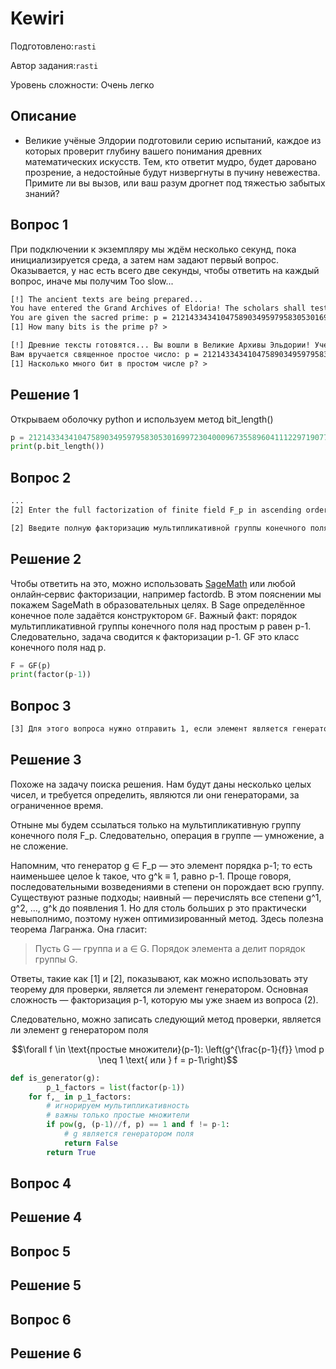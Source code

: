 # Kewiri

Подготовлено:`rasti`

Автор задания:`rasti`

Уровень сложности: Очень легко

## Описание 
- Великие учёные Элдории подготовили серию испытаний, каждое из которых проверит глубину вашего понимания древних математических искусств. Тем, кто ответит мудро, будет даровано прозрение, а недостойные будут низвергнуты в пучину невежества. Примите ли вы вызов, или ваш разум дрогнет под тяжестью забытых знаний?

## Вопрос 1

При подключении к экземпляру мы ждём несколько секунд, пока инициализируется среда, а затем нам задают первый вопрос. Оказывается, у нас есть всего две секунды, чтобы ответить на каждый вопрос, иначе мы получим Too slow...


```txt
[!] The ancient texts are being prepared...
You have entered the Grand Archives of Eldoria! The scholars shall test your wisdom. Answer their questions to prove your worth and claim the hidden knowledge.
You are given the sacred prime: p = 21214334341047589034959795830530169972304000967355896041112297190770972306665257150126981587914335537556050020788061
[1] How many bits is the prime p? >
```

```txt
[!] Древние тексты готовятся... Вы вошли в Великие Архивы Эльдории! Ученые будут испытывать вашу мудрость. Ответьте на их вопросы, чтобы доказать свою ценность и получить скрытое знание.
Вам вручается священное простое число: p = 21214334341047589034959795830530169972304000967355896041112297190770972306665257150126981587914335537556050020788061
[1] Насколько много бит в простом числе p? >
```

## Решение 1 

Открываем оболочку python и используем метод bit_length()
```python
p = 21214334341047589034959795830530169972304000967355896041112297190770972306665257150126981587914335537556050020788061
print(p.bit_length())
```

## Вопрос 2

```txt
...
[2] Enter the full factorization of finite field F_p in ascending order of factors (format: p0,e0_p1,e1_ ..., where pi are the distinct factors and ei the multiplicities of each factor) 
```
```txt
[2] Введите полную факторизацию мультипликативной группы конечного поля F_p в порядке возрастания множителей (формат: p0,e0_p1,e1_ ..., где pi — различные простые множители, а ei — кратности каждого множителя) >
```


## Решение 2

Чтобы ответить на это, можно использовать [SageMath](https://doc.sagemath.org/html/ru/tutorial/index.html) или любой онлайн‑сервис факторизации, например factordb. В этом пояснении мы покажем SageMath в образовательных целях. В Sage определённое конечное поле задаётся конструктором `GF`. Важный факт: порядок мультипликативной группы конечного поля над простым p равен p-1. Следовательно, задача сводится к факторизации p-1. GF это класс конечного поля над p.

```python
F = GF(p)
print(factor(p-1))
```

## Вопрос 3

```txt
[3] Для этого вопроса нужно отправить 1, если элемент является генератором конечного поля F_p, иначе 0. >
```

## Решение 3

Похоже на задачу поиска решения. Нам будут даны несколько целых чисел, и требуется определить, являются ли они генераторами, за ограниченное время.

Отныне мы будем ссылаться только на мультипликативную группу конечного поля F_p. Следовательно, операция в группе — умножение, а не сложение.

Напомним, что генератор g ∈ F_p — это элемент порядка p-1; то есть наименьшее целое k такое, что g^k ≡ 1, равно p-1. Проще говоря, последовательными возведениями в степени он порождает всю группу. Существуют разные подходы; наивный — перечислять все степени g^1, g^2, ..., g^k до появления 1. Но для столь больших p это практически невыполнимо, поэтому нужен оптимизированный метод. Здесь полезна теорема Лагранжа. Она гласит:

> Пусть G — группа и a ∈ G. Порядок элемента a делит порядок группы G.

Ответы, такие как [1] и [2], показывают, как можно использовать эту теорему для проверки, является ли элемент генератором. Основная сложность — факторизация p-1, которую мы уже знаем из вопроса (2).

Следовательно, можно записать следующий метод проверки, является ли элемент g генератором поля 
```math
\forall f \in \text{простые множители}(p-1): 
\left(g^{\frac{p-1}{f}} \mod p \neq 1 \text{ или } f = p-1\right)
```

```python
def is_generator(g):
		p_1_factors = list(factor(p-1))
    for f,_ in p_1_factors:
      	# игнорируем мультипликативность
        # важны только простые множители 
        if pow(g, (p-1)//f, p) == 1 and f != p-1:
            # g является генератором поля 
            return False
		return True
```

## Вопрос 4

## Решение 4

## Вопрос 5

## Решение 5

## Вопрос 6

## Решение 6